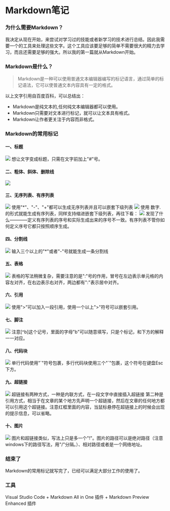 # Markdown笔记

### 为什么需要Markdown？
我决定从现在开始，来尝试对学习过的技能或者新学习的技术进行总结。因此我需要一个的工具来处理这些文字。这个工具应该要足够的简单不需要很大的精力去学习，而且还需要足够的强大。所以我的第一篇就从Markdown开始。

### Markdown是什么？
> Markdown是一种可以使用普通文本编辑器编写的标记语言，通过简单的标记语法，它可以使普通文本内容具有一定的格式。

以上文字引用自百度百科，可以总结出：
* Markdown是纯文本的,任何纯文本编辑器都可以使用。
* Markdown只需要对文本进行标记，就可以让文本具有格式。
* Markdown让作者更关注于内容而非格式。

### Markdown的常用标记
#### 一、标题
![](http://ouanpg9tc.bkt.clouddn.com/image/learning/markdown01/title001.png)
想让文字变成标题，只需在文字前加上"#"号。

#### 二、粗体、斜体、删除线
![](http://ouanpg9tc.bkt.clouddn.com/image/learning/markdown01/blod&italic.png)

#### 三、无序列表、有序列表
![](http://ouanpg9tc.bkt.clouddn.com/image/learning/markdown01/ul001.png)
使用"*"、"-"、"+"都可以生成无序列表并且可以嵌套下级列表
![](http://ouanpg9tc.bkt.clouddn.com/image/learning/markdown01/ol001.png)
使用 数字. 的形式就能生成有序列表，同样支持缩进嵌套下级列表，再往下看：
![](http://ouanpg9tc.bkt.clouddn.com/image/learning/markdown01/ol002.png)
发现了什么————定义有序列表的序号和实际生成出来的序号不一致。有序列表不管你如何定义序号它都只按照顺序生成。

#### 四、分割线
![](http://ouanpg9tc.bkt.clouddn.com/image/learning/markdown01/line001.png)
输入三个以上的"*"或者"-"号就能生成一条分割线

#### 五、表格
![](http://ouanpg9tc.bkt.clouddn.com/image/learning/markdown01/table001.png)
表格的写法稍微复杂，需要注意的是":"号的作用，冒号在左边表示单元格的内容左对齐，在右边表示右对齐，两边都有":"表示居中对齐。

#### 六、引用
![](http://ouanpg9tc.bkt.clouddn.com/image/learning/markdown01/ref001.png)
使用">”可以加入一段引用，使用一个以上">"符号可以嵌套引用。

#### 七、脚注
![](http://ouanpg9tc.bkt.clouddn.com/image/learning/markdown01/footnote001.png)
注意[^b]这个记号，里面的字母"b"可以随意填写，只是个标记，和下方的解释一一对应。

#### 八、代码块
![](http://ouanpg9tc.bkt.clouddn.com/image/learning/markdown01/code001.png)
单行代码使用"\`"符号包裹，多行代码块使用三个"\`"包裹，这个符号在键盘Esc下方。

#### 九、超链接
![](http://ouanpg9tc.bkt.clouddn.com/image/learning/markdown01/hyperlink001.png)
超链接有两种方式，一种是内联方式，在一段文字中直接插入超链接
第二种是引用方式，相当于在文章的某个地方先声明一个超链接，然后在文章的任何地方都可以引用这个超链接。注意红框里面的内容，当鼠标悬停在超链接上的时候会出现的提示信息，可以省略。

#### 十、图片
![](http://ouanpg9tc.bkt.clouddn.com/image/learning/markdown01/img001.png)
图片和超链接类似，写法上只是多一个"!"。图片的路径可以是绝对路径（注意windows下的路径写法，用"/"分隔。）、相对路径或者是一个网络地址。

### 结束了
Markdown的常用标记就写完了，已经可以满足大部分工作的使用了。

### 工具
Visual Studio Code + Markdown All in One 插件 +  Markdown Preview Enhanced 插件